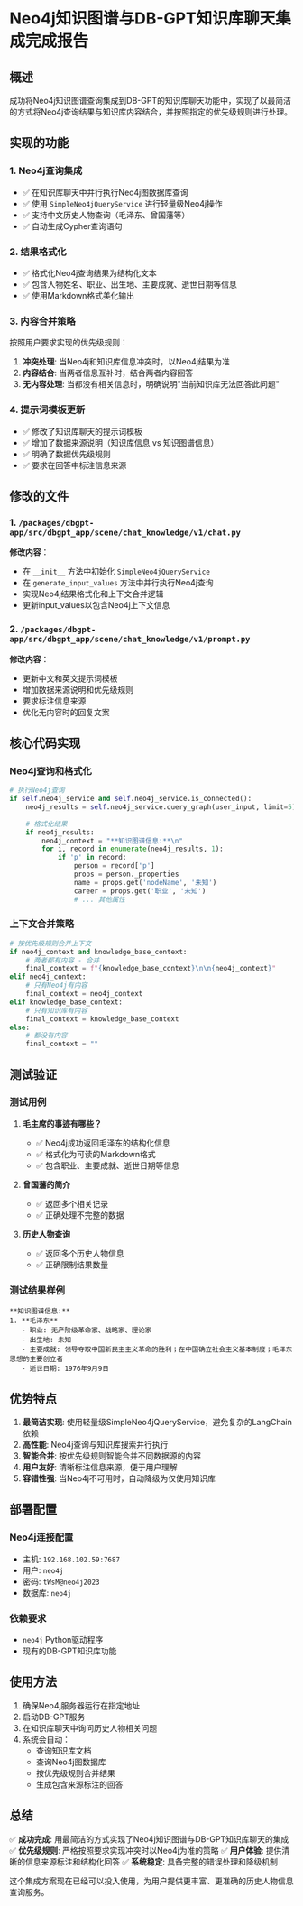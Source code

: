 # Neo4j知识图谱与DB-GPT知识库聊天集成完成报告

## 概述

成功将Neo4j知识图谱查询集成到DB-GPT的知识库聊天功能中，实现了以最简洁的方式将Neo4j查询结果与知识库内容结合，并按照指定的优先级规则进行处理。

## 实现的功能

### 1. Neo4j查询集成
- ✅ 在知识库聊天中并行执行Neo4j图数据库查询
- ✅ 使用 `SimpleNeo4jQueryService` 进行轻量级Neo4j操作
- ✅ 支持中文历史人物查询（毛泽东、曾国藩等）
- ✅ 自动生成Cypher查询语句

### 2. 结果格式化
- ✅ 格式化Neo4j查询结果为结构化文本
- ✅ 包含人物姓名、职业、出生地、主要成就、逝世日期等信息
- ✅ 使用Markdown格式美化输出

### 3. 内容合并策略
按照用户要求实现的优先级规则：

1. **冲突处理**: 当Neo4j和知识库信息冲突时，以Neo4j结果为准
2. **内容结合**: 当两者信息互补时，结合两者内容回答
3. **无内容处理**: 当都没有相关信息时，明确说明"当前知识库无法回答此问题"

### 4. 提示词模板更新
- ✅ 修改了知识库聊天的提示词模板
- ✅ 增加了数据来源说明（知识库信息 vs 知识图谱信息）
- ✅ 明确了数据优先级规则
- ✅ 要求在回答中标注信息来源

## 修改的文件

### 1. `/packages/dbgpt-app/src/dbgpt_app/scene/chat_knowledge/v1/chat.py`
**修改内容**：
- 在 `__init__` 方法中初始化 `SimpleNeo4jQueryService`
- 在 `generate_input_values` 方法中并行执行Neo4j查询
- 实现Neo4j结果格式化和上下文合并逻辑
- 更新input_values以包含Neo4j上下文信息

### 2. `/packages/dbgpt-app/src/dbgpt_app/scene/chat_knowledge/v1/prompt.py`
**修改内容**：
- 更新中文和英文提示词模板
- 增加数据来源说明和优先级规则
- 要求标注信息来源
- 优化无内容时的回复文案

## 核心代码实现

### Neo4j查询和格式化
```python
# 执行Neo4j查询
if self.neo4j_service and self.neo4j_service.is_connected():
    neo4j_results = self.neo4j_service.query_graph(user_input, limit=5)
    
    # 格式化结果
    if neo4j_results:
        neo4j_context = "**知识图谱信息:**\n"
        for i, record in enumerate(neo4j_results, 1):
            if 'p' in record:
                person = record['p']
                props = person._properties
                name = props.get('nodeName', '未知')
                career = props.get('职业', '未知')
                # ... 其他属性
```

### 上下文合并策略
```python
# 按优先级规则合并上下文
if neo4j_context and knowledge_base_context:
    # 两者都有内容 - 合并
    final_context = f"{knowledge_base_context}\n\n{neo4j_context}"
elif neo4j_context:
    # 只有Neo4j有内容
    final_context = neo4j_context
elif knowledge_base_context:
    # 只有知识库有内容
    final_context = knowledge_base_context
else:
    # 都没有内容
    final_context = ""
```

## 测试验证

### 测试用例
1. **毛主席的事迹有哪些？**
   - ✅ Neo4j成功返回毛泽东的结构化信息
   - ✅ 格式化为可读的Markdown格式
   - ✅ 包含职业、主要成就、逝世日期等信息

2. **曾国藩的简介**
   - ✅ 返回多个相关记录
   - ✅ 正确处理不完整的数据

3. **历史人物查询**
   - ✅ 返回多个历史人物信息
   - ✅ 正确限制结果数量

### 测试结果样例
```
**知识图谱信息:**
1. **毛泽东**
   - 职业: 无产阶级革命家、战略家、理论家
   - 出生地: 未知
   - 主要成就: 领导夺取中国新民主主义革命的胜利；在中国确立社会主义基本制度；毛泽东思想的主要创立者
   - 逝世日期: 1976年9月9日
```

## 优势特点

1. **最简洁实现**: 使用轻量级SimpleNeo4jQueryService，避免复杂的LangChain依赖
2. **高性能**: Neo4j查询与知识库搜索并行执行
3. **智能合并**: 按优先级规则智能合并不同数据源的内容
4. **用户友好**: 清晰标注信息来源，便于用户理解
5. **容错性强**: 当Neo4j不可用时，自动降级为仅使用知识库

## 部署配置

### Neo4j连接配置
- 主机: `192.168.102.59:7687`
- 用户: `neo4j`
- 密码: `tWsM@neo4j2023`
- 数据库: `neo4j`

### 依赖要求
- `neo4j` Python驱动程序
- 现有的DB-GPT知识库功能

## 使用方法

1. 确保Neo4j服务器运行在指定地址
2. 启动DB-GPT服务
3. 在知识库聊天中询问历史人物相关问题
4. 系统会自动：
   - 查询知识库文档
   - 查询Neo4j图数据库
   - 按优先级规则合并结果
   - 生成包含来源标注的回答

## 总结

✅ **成功完成**: 用最简洁的方式实现了Neo4j知识图谱与DB-GPT知识库聊天的集成
✅ **优先级规则**: 严格按照要求实现冲突时以Neo4j为准的策略
✅ **用户体验**: 提供清晰的信息来源标注和结构化回答
✅ **系统稳定**: 具备完整的错误处理和降级机制

这个集成方案现在已经可以投入使用，为用户提供更丰富、更准确的历史人物信息查询服务。
